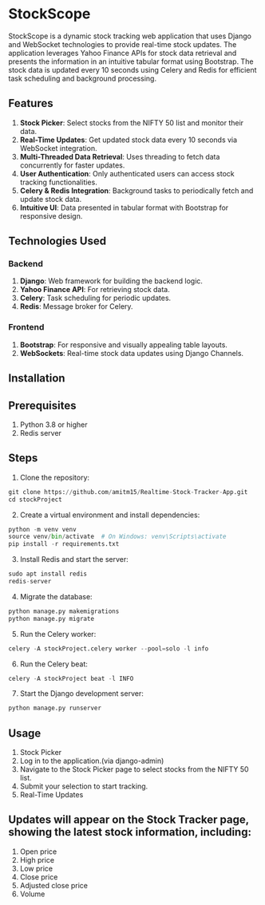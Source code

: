 # StockScope

StockScope is a dynamic stock tracking web application that uses Django and WebSocket technologies to provide real-time stock updates. The application leverages Yahoo Finance APIs for stock data retrieval and presents the information in an intuitive tabular format using Bootstrap. The stock data is updated every 10 seconds using Celery and Redis for efficient task scheduling and background processing.


## Features
1. **Stock Picker**: Select stocks from the NIFTY 50 list and monitor their data.
2. **Real-Time Updates**: Get updated stock data every 10 seconds via WebSocket integration.
3. **Multi-Threaded Data Retrieval**: Uses threading to fetch data concurrently for faster updates.
4. **User Authentication**: Only authenticated users can access stock tracking functionalities.
5. **Celery & Redis Integration**: Background tasks to periodically fetch and update stock data.
6. **Intuitive UI**: Data presented in tabular format with Bootstrap for responsive design.

## Technologies Used
### Backend
1. **Django**: Web framework for building the backend logic.
2. **Yahoo Finance API**: For retrieving stock data.
3. **Celery**: Task scheduling for periodic updates.
4. **Redis**: Message broker for Celery.
### Frontend
1. **Bootstrap**: For responsive and visually appealing table layouts.
2. **WebSockets**: Real-time stock data updates using Django Channels.



## Installation
## Prerequisites
1. Python 3.8 or higher
2. Redis server

## Steps
1. Clone the repository:
```python
git clone https://github.com/amitm15/Realtime-Stock-Tracker-App.git
cd stockProject
```
2. Create a virtual environment and install dependencies:
```python
python -m venv venv
source venv/bin/activate  # On Windows: venv\Scripts\activate
pip install -r requirements.txt
```
3. Install Redis and start the server:
```python
sudo apt install redis
redis-server
```
4. Migrate the database:
```python
python manage.py makemigrations
python manage.py migrate
```
5. Run the Celery worker:
```python
celery -A stockProject.celery worker --pool=solo -l info
```
6. Run the Celery beat:
```python
celery -A stockProject beat -l INFO
```
7. Start the Django development server:
```python
python manage.py runserver
```


## Usage
1. Stock Picker
2. Log in to the application.(via django-admin)
3. Navigate to the Stock Picker page to select stocks from the NIFTY 50 list.
4. Submit your selection to start tracking.
5. Real-Time Updates
## Updates will appear on the Stock Tracker page, showing the latest stock information, including:
1. Open price
2. High price
3. Low price
4. Close price
5. Adjusted close price
6. Volume
